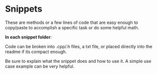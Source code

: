 # Snippets

These are methods or a few lines of code that are easy enough to copy/paste to accomplish a specific task or do some helpful math. 

**In each snippet folder**:

Code can be broken into .cpp/.h files, a txt file, or placed directly into the readme if its compact enough.

Be sure to explain what the snippet does and how to use it. A simple use case example can be very helpful.